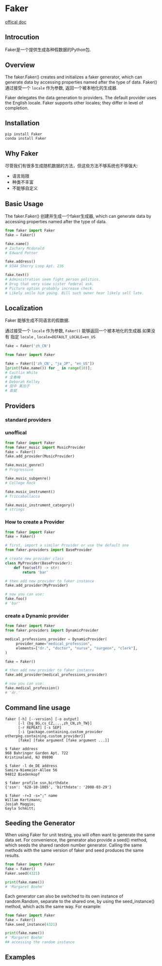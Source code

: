 # Faker

[offical doc](https://faker.readthedocs.io/en/master/)

## Introcution

Faker是一个提供生成各种假数据的Python包.

## Overview

The faker.Faker() creates and initializes a faker generator, which can generate data by accessing properties named after the type of data.
Faker() 通过接受一个 `locale` 作为参数, 返回一个被本地化的生成器.

Faker delegates the data generation to providers. The default provider uses the English locale. Faker supports other locales; they differ in level of completion.

## Installation

```shell
pip install Faker
conda install Faker
```

## Why Faker

尽管我们有很多生成随机数据的方法，但这些方法不够系统也不够强大:

+ 语言局限
+ 种类不丰富
+ 不能够自定义

## Basic Usage

The faker.Faker() 创建并生成一个faker生成器, which can generate data by
accessing properties named after the type of data.

```python
from faker import Faker
fake = Faker()

fake.name()
# Zachary Mcdonald
# Edward Potter

fake.address()
# 9344 Sherry Loop Apt. 236

fake.text()
# Administration seem fight person politics.
# Drug that very view sister federal ask.
# Picture option probably increase check.
# Likely smile him young. Bill such owner hear likely sell late.
```

## Localization

Faker 能够生成不同语言的假数据.

通过接受一个 `locale` 作为参数, `Faker()` 能够返回一个被本地化的生成器.如果没有
指定 `locale` , `locale=DEFAULT_LOCALE=en_US`

```python
fake = Faker('zh_CN')
```

```python
from faker import Faker

fake = Faker(['zh_CN', "ja_JP", "en_US"])
[print(fake.name()) for _ in range(10)];
# Caitlin White
# 全春梅
# Deborah Kelley
# 田中 美加子
# 袁斌
```

## Providers

### standard providers

### unoffical

```python
from faker import Faker
from faker_music import MusicProvider
fake = Faker()
fake.add_provider(MusicProvider)

fake.music_genre()
# Progressive

fake.music_subgenre()
# College Rock

fake.music_instrument()
# Triccaballacca

fake.music_instrument_category()
# strings
```

### How to create a Provider

```python
from faker import Faker
fake = Faker()

# first, import a similar Provider or use the default one
from faker.providers import BaseProvider

# create new provider class
class MyProvider(BaseProvider):
    def foo(self) -> str:
        return 'bar'

# then add new provider to faker instance
fake.add_provider(MyProvider)

# now you can use:
fake.foo()
# 'bar'
```

### create a Dynamic provider

```python
from faker import Faker
from faker.providers import DynamicProvider

medical_professions_provider = DynamicProvider(
     provider_name="medical_profession",
     elements=["dr.", "doctor", "nurse", "surgeon", "clerk"],
)

fake = Faker()

# then add new provider to faker instance
fake.add_provider(medical_professions_provider)

# now you can use:
fake.medical_profession()
# 'dr.'
```

## Command line usage

```shell
faker [-h] [--version] [-o output]
      [-l {bg_BG,cs_CZ,...,zh_CN,zh_TW}]
      [-r REPEAT] [-s SEP]
      [-i {package.containing.custom_provider otherpkg.containing.custom_provider}]
      [fake] [fake argument [fake argument ...]]
```

```shell
$ faker address
968 Bahringer Garden Apt. 722
Kristinaland, NJ 09890

$ faker -l de_DE address
Samira-Niemeier-Allee 56
94812 Biedenkopf

$ faker profile ssn,birthdate
{'ssn': '628-10-1085', 'birthdate': '2008-03-29'}

$ faker -r=3 -s=";" name
Willam Kertzmann;
Josiah Maggio;
Gayla Schmitt;
```

## Seeding the Generator

When using Faker for unit testing, you will often want to generate the same data set. For convenience, the generator also provide a seed() method, which seeds the shared random number generator. Calling the same methods with the same version of faker and seed produces the same results.

```python
from faker import Faker
fake = Faker()
Faker.seed(4321)

print(fake.name())
# 'Margaret Boehm'
```

Each generator can also be switched to its own instance of random.Random, separate to the shared one, by using the seed_instance() method, which acts the same way.
For example:

```python
from faker import Faker
fake = Faker()
fake.seed_instance(4321)

print(fake.name())
# 'Margaret Boehm'
## accessing the random instance
```

## Examples
